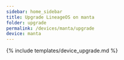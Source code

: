 ```yaml
---
sidebar: home_sidebar
title: Upgrade LineageOS on manta
folder: upgrade
permalink: /devices/manta/upgrade
device: manta
---
```

{% include templates/device_upgrade.md %}
